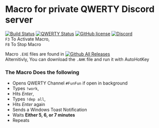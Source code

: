 # Macro for private QWERTY Discord server 
[![Build Status](https://travis-ci.org/dwyl/esta.svg?branch=master)](https://github.com/Kabirkwatra/QWERTY_MACRO_UnbelievaBoat/releases)
[![QWERTY Status](https://img.shields.io/badge/QWERTY-working-brightgreen.svg)](https://github.com/Kabirkwatra/QWERTY_MACRO_UnbelievaBoat/releases)
[![GitHub license](https://img.shields.io/github/license/Kabirkwatra/QWERTY_MACRO_UnbelievaBoat.svg)](https://github.com/Kabirkwatra/QWERTY_MACRO_UnbelievaBoat/blob/master/LICENSE)
[![Discord](https://img.shields.io/discord/282286905821757441.svg?style=popout)](https://discord.gg/xMKvCAJ)
<br />
`F3` To Activate Macro, <br />
`F8` To Stop Macro <br />

Macro `.EXE` files are found in 
[![Github All Releases](https://img.shields.io/github/downloads/kabirkwatra/QWERTY_MACRO_UnbelievaBoat/total.svg)](https://github.com/Kabirkwatra/QWERTY_MACRO_UnbelievaBoat/releases) <br />
Alternitivly, You can download the `.AHK` file and run it with AutoHotKey

### The Macro Does the following <br />
- Opens QWERTY Channel `#FunFun` if open in background
- Types `!work`, <br />
- Hits *Enter*, <br />
- Types `!dep all`, <br />
- Hits *Enter* again <br />
- Sends a Windows Toast Notification <br />
- Waits **Either 5, 6, or 7 minutes** <br />
- Repeats <br />
